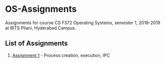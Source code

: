 # OS-Assignments
Assignments for course CS F372 Operating Systems, semester 1, 2018-2019 at BITS Pilani, Hyderabad Campus.

## List of Assignments

1. [Assignment 1](/docs/assignment1.md) - Process creation, execution, IPC


